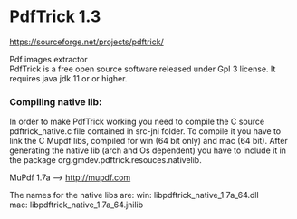 # PdfTrick 1.3

https://sourceforge.net/projects/pdftrick/  

Pdf images extractor  
PdfTrick is a free open source software released under Gpl 3 license. It requires java jdk 11 or or higher.  

<h3>Compiling native lib:</h3>  
In order to make PdfTrick working you need to compile the C source pdftrick_native.c file contained in src-jni folder.
To compile it you have to link the C Mupdf libs, compiled for win (64 bit only) and mac (64 bit).
After generating the native lib (arch and Os dependent) you have to include it in the package org.gmdev.pdftrick.resouces.nativelib.

MuPdf 1.7a --> http://mupdf.com

The names for the native libs are:
win: libpdftrick_native_1.7a_64.dll  
mac: libpdftrick_native_1.7a_64.jnilib
